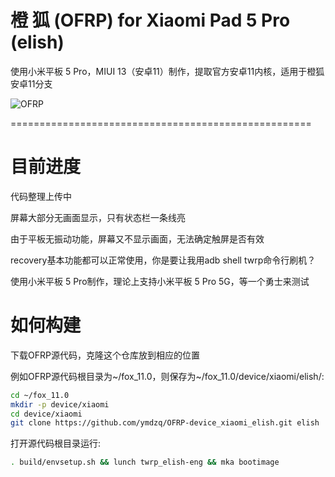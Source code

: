 # 橙 狐 (OFRP) for Xiaomi Pad 5 Pro (elish)
使用小米平板 5 Pro，MIUI 13（安卓11）制作，提取官方安卓11内核，适用于橙狐安卓11分支

![OFRP](https://image.ibb.co/cTMWux/logo.jpg "OFRP")

====================================================

# 目前进度
代码整理上传中

屏幕大部分无画面显示，只有状态栏一条线亮

由于平板无振动功能，屏幕又不显示画面，无法确定触屏是否有效

recovery基本功能都可以正常使用，你是要让我用adb shell twrp命令行刷机？

使用小米平板 5 Pro制作，理论上支持小米平板 5 Pro 5G，等一个勇士来测试

# 如何构建
下载OFRP源代码，克隆这个仓库放到相应的位置

例如OFRP源代码根目录为~/fox_11.0，则保存为~/fox_11.0/device/xiaomi/elish/:

```bash
cd ~/fox_11.0
mkdir -p device/xiaomi
cd device/xiaomi
git clone https://github.com/ymdzq/OFRP-device_xiaomi_elish.git elish
```

打开源代码根目录运行:

```bash
. build/envsetup.sh && lunch twrp_elish-eng && mka bootimage
```
